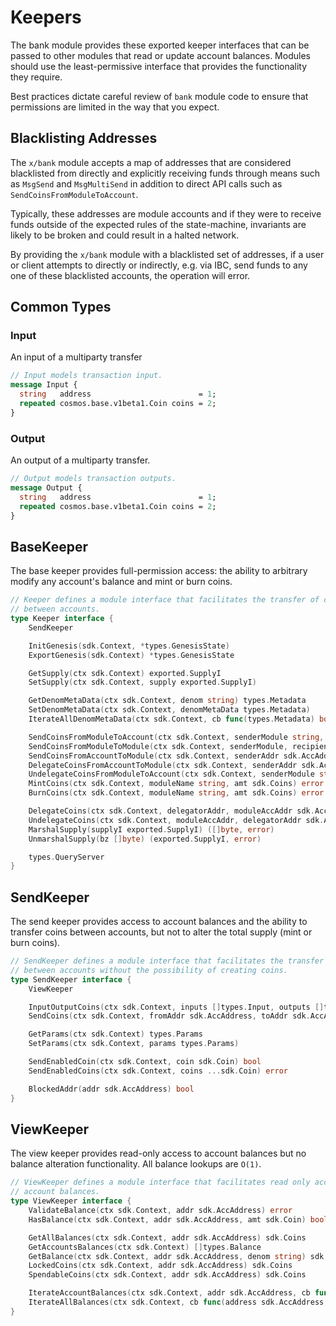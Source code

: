 <!--
order: 2
-->

# Keepers

The bank module provides these exported keeper interfaces that can be
passed to other modules that read or update account balances. Modules
should use the least-permissive interface that provides the functionality they
require.

Best practices dictate careful review of `bank` module code to ensure that
permissions are limited in the way that you expect.

## Blacklisting Addresses

The `x/bank` module accepts a map of addresses that are considered blacklisted
from directly and explicitly receiving funds through means such as `MsgSend` and
`MsgMultiSend` in addition to direct API calls such as `SendCoinsFromModuleToAccount`.

Typically, these addresses are module accounts and if they were to receive funds
outside of the expected rules of the state-machine, invariants are likely to be
broken and could result in a halted network.

By providing the `x/bank` module with a blacklisted set of addresses, if a user
or client attempts to directly or indirectly, e.g. via IBC, send funds to any one
of these blacklisted accounts, the operation will error.

## Common Types

### Input

An input of a multiparty transfer

```protobuf
// Input models transaction input.
message Input {
  string   address                        = 1;
  repeated cosmos.base.v1beta1.Coin coins = 2;
}
```

### Output

An output of a multiparty transfer.

```protobuf
// Output models transaction outputs.
message Output {
  string   address                        = 1;
  repeated cosmos.base.v1beta1.Coin coins = 2;
}
```

## BaseKeeper

The base keeper provides full-permission access: the ability to arbitrary modify any account's balance and mint or burn coins.

```go
// Keeper defines a module interface that facilitates the transfer of coins
// between accounts.
type Keeper interface {
	SendKeeper

	InitGenesis(sdk.Context, *types.GenesisState)
	ExportGenesis(sdk.Context) *types.GenesisState

	GetSupply(ctx sdk.Context) exported.SupplyI
	SetSupply(ctx sdk.Context, supply exported.SupplyI)

	GetDenomMetaData(ctx sdk.Context, denom string) types.Metadata
	SetDenomMetaData(ctx sdk.Context, denomMetaData types.Metadata)
	IterateAllDenomMetaData(ctx sdk.Context, cb func(types.Metadata) bool)

	SendCoinsFromModuleToAccount(ctx sdk.Context, senderModule string, recipientAddr sdk.AccAddress, amt sdk.Coins) error
	SendCoinsFromModuleToModule(ctx sdk.Context, senderModule, recipientModule string, amt sdk.Coins) error
	SendCoinsFromAccountToModule(ctx sdk.Context, senderAddr sdk.AccAddress, recipientModule string, amt sdk.Coins) error
	DelegateCoinsFromAccountToModule(ctx sdk.Context, senderAddr sdk.AccAddress, recipientModule string, amt sdk.Coins) error
	UndelegateCoinsFromModuleToAccount(ctx sdk.Context, senderModule string, recipientAddr sdk.AccAddress, amt sdk.Coins) error
	MintCoins(ctx sdk.Context, moduleName string, amt sdk.Coins) error
	BurnCoins(ctx sdk.Context, moduleName string, amt sdk.Coins) error

	DelegateCoins(ctx sdk.Context, delegatorAddr, moduleAccAddr sdk.AccAddress, amt sdk.Coins) error
	UndelegateCoins(ctx sdk.Context, moduleAccAddr, delegatorAddr sdk.AccAddress, amt sdk.Coins) error
	MarshalSupply(supplyI exported.SupplyI) ([]byte, error)
	UnmarshalSupply(bz []byte) (exported.SupplyI, error)

	types.QueryServer
}
```

## SendKeeper

The send keeper provides access to account balances and the ability to transfer coins between
accounts, but not to alter the total supply (mint or burn coins).

```go
// SendKeeper defines a module interface that facilitates the transfer of coins
// between accounts without the possibility of creating coins.
type SendKeeper interface {
	ViewKeeper

	InputOutputCoins(ctx sdk.Context, inputs []types.Input, outputs []types.Output) error
	SendCoins(ctx sdk.Context, fromAddr sdk.AccAddress, toAddr sdk.AccAddress, amt sdk.Coins) error

	GetParams(ctx sdk.Context) types.Params
	SetParams(ctx sdk.Context, params types.Params)

	SendEnabledCoin(ctx sdk.Context, coin sdk.Coin) bool
	SendEnabledCoins(ctx sdk.Context, coins ...sdk.Coin) error

	BlockedAddr(addr sdk.AccAddress) bool
}
```

## ViewKeeper

The view keeper provides read-only access to account balances but no balance alteration
functionality. All balance lookups are `O(1)`.

```go
// ViewKeeper defines a module interface that facilitates read only access to
// account balances.
type ViewKeeper interface {
	ValidateBalance(ctx sdk.Context, addr sdk.AccAddress) error
	HasBalance(ctx sdk.Context, addr sdk.AccAddress, amt sdk.Coin) bool

	GetAllBalances(ctx sdk.Context, addr sdk.AccAddress) sdk.Coins
	GetAccountsBalances(ctx sdk.Context) []types.Balance
	GetBalance(ctx sdk.Context, addr sdk.AccAddress, denom string) sdk.Coin
	LockedCoins(ctx sdk.Context, addr sdk.AccAddress) sdk.Coins
	SpendableCoins(ctx sdk.Context, addr sdk.AccAddress) sdk.Coins

	IterateAccountBalances(ctx sdk.Context, addr sdk.AccAddress, cb func(coin sdk.Coin) (stop bool))
	IterateAllBalances(ctx sdk.Context, cb func(address sdk.AccAddress, coin sdk.Coin) (stop bool))
}
```
